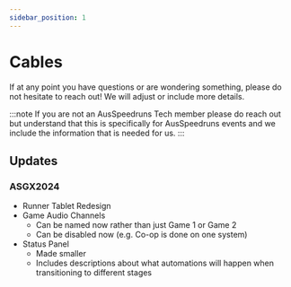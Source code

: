 ```yaml
---
sidebar_position: 1
---
```


# Cables

If at any point you have questions or are wondering something, please do not hesitate to reach out! We will adjust or include more details.

:::note
If you are not an AusSpeedruns Tech member please do reach out but understand that this is specifically for AusSpeedruns events and we include the information that is needed for us.
:::

## Updates

### ASGX2024

- Runner Tablet Redesign
- Game Audio Channels
  - Can be named now rather than just Game 1 or Game 2
  - Can be disabled now (e.g. Co-op is done on one system)
- Status Panel
  - Made smaller
  - Includes descriptions about what automations will happen when transitioning to different stages

